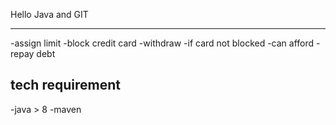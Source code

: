 Hello Java and GIT

------------------

-assign limit
-block credit card
-withdraw
    -if card not blocked
    -can afford
-repay debt

tech requirement
----------------
-java > 8
-maven


